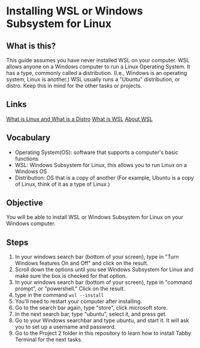 # Installing WSL or Windows Subsystem for Linux
## What is this?
This guide assumes you have never installed WSL on your computer. WSL allows anyone on a Windows computer to run a Linux Operating System. It has a type, commonly called a distribution. (I.e., Windows is an operating system, Linux is another.) WSL usually runs a "Ubuntu" distribution, or distro. Keep this in mind for the other tasks or projects.


## Links
[What is Linux and What is a Distro](https://www.youtube.com/watch?v=meAGfhD3_ww)
[What is WSL](https://www.youtube.com/watch?v=NYGMY9c90Oo)
[About WSL](https://learn.microsoft.com/en-us/windows/wsl/about)

## Vocabulary
- Operating System(OS): software that supports a computer's basic functions
- WSL: Windows Subsystem for Linux, this allows you to run Linux on a Windows OS
- Distribution: OS that is a copy of another (For example, Ubuntu is a copy of Linux, think of it as a type of Linux.)

## Objective
You will be able to install WSL or Windows Subsystem for Linux on your Windows computer.

## Steps
1. In your windows search bar (bottom of your screen), type in "Turn Windows features On and Off" and click on the result.
2. Scroll down the options until you see Windows Subsystem for Linux and make sure the box is checked for that option.
3. In your windows search bar (bottom of your screen), type in "command prompt", or "powershell." Click on the result.
4. type in the command ```wsl --install```
5. You'll need to restart your computer after installing.
6. Go to the search bar again, type "store", click microsoft store.
7. In the next search bar, type "ubuntu", select it, and press get.
8. Go to your Windows searchbar and type ubuntu, and start it. It will ask you to set up a username and password.
9. Go to the Project 2 folder in this repository to learn how to install Tabby Terminal for the next tasks.
